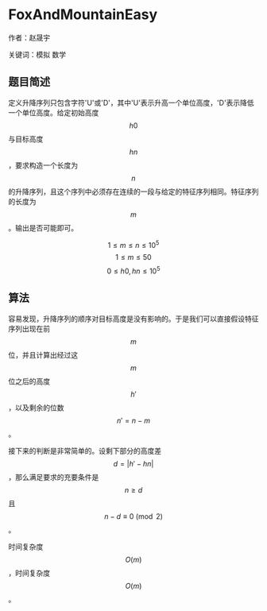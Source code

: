 # FoxAndMountainEasy
作者：赵晟宇

关键词：模拟 数学

## 题目简述
定义升降序列只包含字符'U'或'D'，其中'U'表示升高一个单位高度，'D'表示降低一个单位高度。给定初始高度$$h0$$与目标高度$$hn$$，要求构造一个长度为$$n$$的升降序列，且这个序列中必须存在连续的一段与给定的特征序列相同。特征序列的长度为$$m$$。输出是否可能即可。

$$1 \leq m \leq n \leq 10^5$$
$$1 \leq m \leq 50$$
$$0 \leq h0, hn \leq 10^5$$

## 算法
容易发现，升降序列的顺序对目标高度是没有影响的。于是我们可以直接假设特征序列出现在前$$m$$位，并且计算出经过这$$m$$位之后的高度$$h'$$，以及剩余的位数$$n' = n - m$$。

接下来的判断是非常简单的。设剩下部分的高度差$$d = |h' - hn|$$，那么满足要求的充要条件是$$n \geq d$$且$$n - d \equiv 0 \pmod{2}$$。

时间复杂度$$O(m)$$，时间复杂度$$O(m)$$。